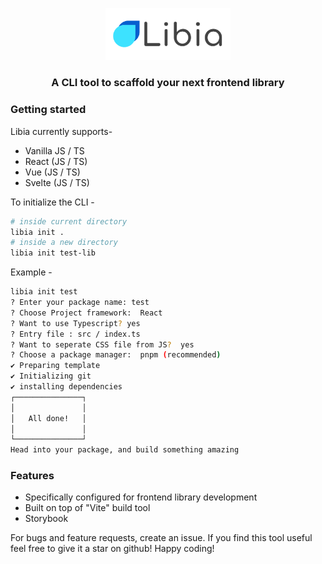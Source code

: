 <p align="center">
  <img src="./static/logo.svg" alt="Libia" style="height: auto; width:200px;" />
</p>

<h3 align="center">A CLI tool to scaffold your next frontend library</h3>

### Getting started

Libia currently supports-

- Vanilla JS / TS
- React (JS / TS)
- Vue (JS / TS)
- Svelte (JS / TS)

To initialize the CLI -

```bash
# inside current directory
libia init .
# inside a new directory
libia init test-lib
```

Example -

```bash
libia init test
? Enter your package name: test
? Choose Project framework:  React
? Want to use Typescript? yes
? Entry file : src / index.ts
? Want to seperate CSS file from JS?  yes
? Choose a package manager:  pnpm (recommended)
✔ Preparing template
✔ Initializing git
✔ installing dependencies
┌───────────────┐
│               │
│   All done!   │
│               │
└───────────────┘
Head into your package, and build something amazing
```

### Features

- Specifically configured for frontend library development
- Built on top of "Vite" build tool
- Storybook

For bugs and feature requests, create an issue. If you find this tool useful feel free to give it a star on github! Happy coding!
